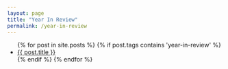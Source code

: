```yaml
---
layout: page
title: "Year In Review"
permalink: /year-in-review
---
```


<ul>
  {% for post in site.posts %}
    {% if post.tags contains 'year-in-review' %}
  <li><a href="{{ post.url }}">{{ post.title }}</a></li>
    {% endif %}
  {% endfor %}
</ul>
